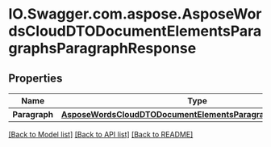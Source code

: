 # IO.Swagger.com.aspose.AsposeWordsCloudDTODocumentElementsParagraphsParagraphResponse
## Properties

Name | Type | Description | Notes
------------ | ------------- | ------------- | -------------
**Paragraph** | [**AsposeWordsCloudDTODocumentElementsParagraphsParagraphDto**](AsposeWordsCloudDTODocumentElementsParagraphsParagraphDto.md) | Paragraph | [optional] 

[[Back to Model list]](../README.md#documentation-for-models) [[Back to API list]](../README.md#documentation-for-api-endpoints) [[Back to README]](../README.md)

